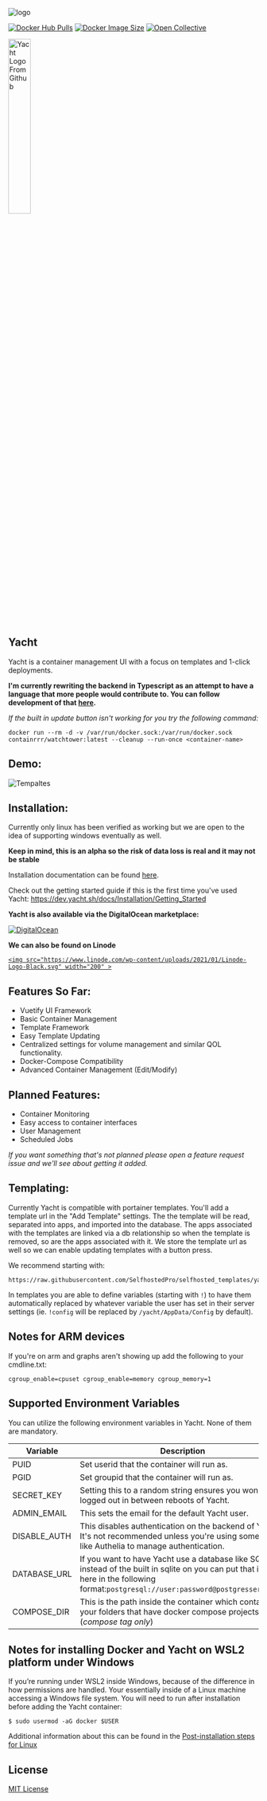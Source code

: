 ![logo](https://raw.githubusercontent.com/SelfhostedPro/Yacht/master/readme_media/Yacht_logo_1_dark.png "templates")

[![Docker Hub Pulls](https://img.shields.io/docker/pulls/selfhostedpro/yacht?color=%2341B883&label=Docker%20Pulls&logo=docker&logoColor=%2341B883&style=for-the-badge)](https://hub.docker.com/r/selfhostedpro/yacht)
[![Docker Image Size](https://img.shields.io/docker/image-size/selfhostedpro/yacht/vue?color=%2341B883&label=Image%20Size&logo=docker&logoColor=%2341B883&style=for-the-badge)](https://hub.docker.com/r/selfhostedpro/yacht)
[![Open Collective](https://img.shields.io/opencollective/all/selfhostedpro.svg?color=%2341B883&logoColor=%2341B883&style=for-the-badge&label=Supporters&logo=open%20collective)](https://opencollective.com/selfhostedpro "please consider helping me by either donating or contributing")

<a href="https://m.do.co/c/d4aa430d72d9">
<img src="https://opensource.nyc3.cdn.digitaloceanspaces.com/attribution/assets/PoweredByDO/DO_Powered_by_Badge_blue.png" width="30%"  alt="Yacht Logo From Github"/>
</a>

## Yacht

Yacht is a container management UI with a focus on templates and 1-click deployments.

**I'm currently rewriting the backend in Typescript as an attempt to have a language that more people would contribute to. You can follow development of that [here](https://github.com/SelfhostedPro/yacht-api).**

*If the built in update button isn't working for you try the following command:*

```
docker run --rm -d -v /var/run/docker.sock:/var/run/docker.sock containrrr/watchtower:latest --cleanup --run-once <container-name>
```

## Demo:

![Tempaltes](https://raw.githubusercontent.com/SelfhostedPro/Yacht/master/readme_media/Yacht-Demo.gif "templates")

## Installation:

Currently only linux has been verified as working but we are open to the idea of supporting windows eventually as well.

**Keep in mind, this is an alpha so the risk of data loss is real and it may not be stable**

Installation documentation can be found [here](https://dev.yacht.sh/docs/Installation/Install).

Check out the getting started guide if this is the first time you've used Yacht: https://dev.yacht.sh/docs/Installation/Getting_Started

**Yacht is also available via the DigitalOcean marketplace:**

[![DigitalOcean](https://raw.githubusercontent.com/SelfhostedPro/Yacht/master/readme_media/do-btn-blue.svg)](https://marketplace.digitalocean.com/apps/yacht?refcode=b68dee19dbf6)

**We can also be found on Linode**

[`<img src="https://www.linode.com/wp-content/uploads/2021/01/Linode-Logo-Black.svg" width="200" >`](https://www.linode.com/marketplace/apps/selfhostedpro/yacht/)

## Features So Far:

* Vuetify UI Framework
* Basic Container Management
* Template Framework
* Easy Template Updating
* Centralized settings for volume management and similar QOL functionality.
* Docker-Compose Compatibility
* Advanced Container Management (Edit/Modify)

## Planned Features:

* Container Monitoring
* Easy access to container interfaces
* User Management
* Scheduled Jobs

*If you want something that's not planned please open a feature request issue and we'll see about getting it added.*

## Templating:

Currently Yacht is compatible with portainer templates. You'll add a template url in the "Add Template" settings. The the template will be read, separated into apps, and imported into the database. The apps associated with the templates are linked via a db relationship so when the template is removed, so are the apps associated with it. We store the template url as well so we can enable updating templates with a button press.

We recommend starting with:

```
https://raw.githubusercontent.com/SelfhostedPro/selfhosted_templates/yacht/Template/template.json
```

In templates you are able to define variables (starting with `!`) to have them automatically replaced by whatever variable the user has set in their server settings (ie. `!config` will be replaced by `/yacht/AppData/Config` by default).

## Notes for ARM devices

If you're on arm and graphs aren't showing up add the following to your cmdline.txt:

```
cgroup_enable=cpuset cgroup_enable=memory cgroup_memory=1
```

## Supported Environment Variables

You can utilize the following environment variables in Yacht. None of them are mandatory.

| Variable     | Description                                                                                                                                                                             |
| ------------ | --------------------------------------------------------------------------------------------------------------------------------------------------------------------------------------- |
| PUID         | Set userid that the container will run as.                                                                                                                                              |
| PGID         | Set groupid that the container will run as.                                                                                                                                             |
| SECRET_KEY   | Setting this to a random string ensures you won't be logged out in between reboots of Yacht.                                                                                            |
| ADMIN_EMAIL  | This sets the email for the default Yacht user.                                                                                                                                         |
| DISABLE_AUTH | This disables authentication on the backend of Yacht. It's not recommended unless you're using something like Authelia to manage authentication.                                        |
| DATABASE_URL | If you want to have Yacht use a database like SQL instead of the built in sqlite on you can put that info here in the following format:`postgresql://user:password@postgresserver/db` |
| COMPOSE_DIR  | This is the path inside the container which contains your folders that have docker compose projects. (*compose tag only*)                                                             |

## Notes for installing Docker and Yacht on WSL2 platform under Windows

If you’re running under WSL2 inside Windows, because of the difference in how permissions are handled. Your essentially inside of a Linux machine accessing a Windows file system. You will need to run after installation before adding the Yacht container:

```
$ sudo usermod -aG docker $USER
```

Additional information about this can be found in the [Post-installation steps for Linux](https://docs.docker.com/engine/install/linux-postinstall/)

## License

[MIT License](LICENSE.md)
